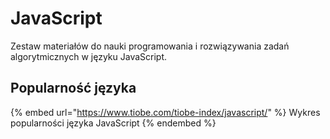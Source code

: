 # JavaScript

Zestaw materiałów do nauki programowania i rozwiązywania zadań algorytmicznych w języku JavaScript.

## Popularność języka

{% embed url="https://www.tiobe.com/tiobe-index/javascript/" %}
Wykres popularności języka JavaScript
{% endembed %}